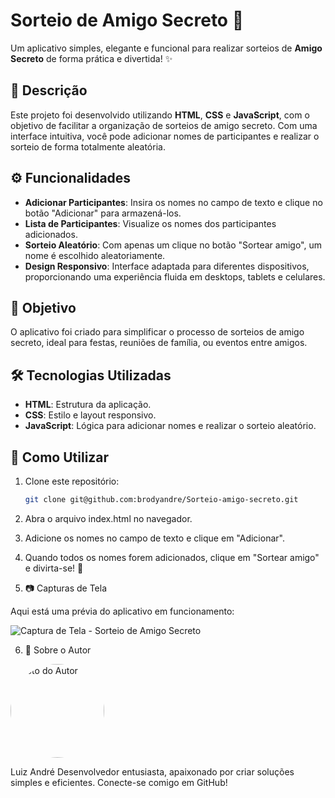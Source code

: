 # Sorteio de Amigo Secreto 🎁

Um aplicativo simples, elegante e funcional para realizar sorteios de **Amigo Secreto** de forma prática e divertida! ✨

## 📜 Descrição

Este projeto foi desenvolvido utilizando **HTML**, **CSS** e **JavaScript**, com o objetivo de facilitar a organização de sorteios de amigo secreto. Com uma interface intuitiva, você pode adicionar nomes de participantes e realizar o sorteio de forma totalmente aleatória.

## ⚙️ Funcionalidades

- **Adicionar Participantes**: Insira os nomes no campo de texto e clique no botão "Adicionar" para armazená-los.
- **Lista de Participantes**: Visualize os nomes dos participantes adicionados.
- **Sorteio Aleatório**: Com apenas um clique no botão "Sortear amigo", um nome é escolhido aleatoriamente.
- **Design Responsivo**: Interface adaptada para diferentes dispositivos, proporcionando uma experiência fluida em desktops, tablets e celulares.

## 🎯 Objetivo

O aplicativo foi criado para simplificar o processo de sorteios de amigo secreto, ideal para festas, reuniões de família, ou eventos entre amigos.

## 🛠️ Tecnologias Utilizadas

- **HTML**: Estrutura da aplicação.
- **CSS**: Estilo e layout responsivo.
- **JavaScript**: Lógica para adicionar nomes e realizar o sorteio aleatório.

## 🚀 Como Utilizar

1. Clone este repositório:
   ```bash
   git clone git@github.com:brodyandre/Sorteio-amigo-secreto.git

2. Abra o arquivo index.html no navegador.
3. Adicione os nomes no campo de texto e clique em "Adicionar".
4. Quando todos os nomes forem adicionados, clique em "Sortear amigo" e divirta-se! 🎉

   
5. 📷 Capturas de Tela

Aqui está uma prévia do aplicativo em funcionamento:

![Captura de Tela - Sorteio de Amigo Secreto](assets/screenshot.png)

6. 🙋 Sobre o Autor

<img src="coloque-aqui-o-caminho-da-sua-foto.jpg" alt="Foto do Autor" width="150" style="border-radius: 50%;">

Luiz André
Desenvolvedor entusiasta, apaixonado por criar soluções simples e eficientes. Conecte-se comigo em GitHub!
